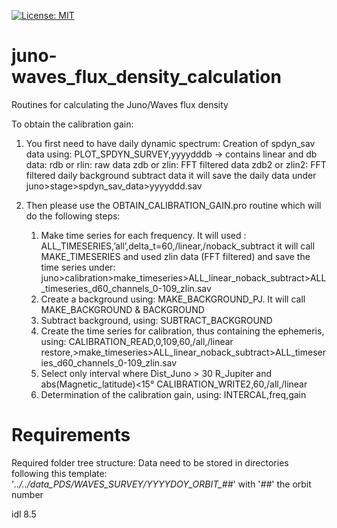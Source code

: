 [![License: MIT](https://img.shields.io/badge/License-MIT-yellow.svg)](https://opensource.org/licenses/MIT)

# juno-waves_flux_density_calculation
Routines for calculating the Juno/Waves flux density


To obtain the calibration gain:
1) You first need to have daily dynamic spectrum:
	Creation of spdyn_sav data using:
	PLOT_SPDYN_SURVEY,yyyydddb
		-> contains linear and db data: 	rdb or rlin: raw data
								zdb or zlin: FFT filtered data
								zdb2 or zlin2: FFT filtered daily background subtract data
	it will save the daily data under juno>stage>spdyn_sav_data>yyyyddd.sav


2) Then please use the OBTAIN_CALIBRATION_GAIN.pro routine which will do the following steps: 
	1) Make time series for each frequency. It will used :
		ALL_TIMESERIES,’all’,delta_t=60,/linear,/noback_subtract
		it will call MAKE_TIMESERIES and used zlin data (FFT filtered)
		and save the time series under:
			juno>calibration>make_timeseries>ALL_linear_noback_subtract>ALL_timeseries_d60_channels_0-109_zlin.sav
	2) Create a background using:
		MAKE_BACKGROUND_PJ. It will call MAKE_BACKGROUND & BACKGROUND
	3) Subtract background, using:
		SUBTRACT_BACKGROUND
	4) Create the time series for calibration, thus containing the ephemeris, using:
		CALIBRATION_READ,0,109,60,/all,/linear
			restore,>make_timeseries>ALL_linear_noback_subtract>ALL_timeseries_d60_channels_0-109_zlin.sav
	5) Select only interval where Dist_Juno > 30 R_Jupiter and abs(Magnetic_latitude)<15°
		CALIBRATION_WRITE2,60,/all,/linear
	6) Determination of the calibration gain, using:
		INTERCAL,freq,gain
# Requirements

Required folder tree structure:
Data need to be stored in directories following this template: '*../../data_PDS/WAVES_SURVEY/YYYYDOY_ORBIT_##*' with '*##*' the orbit number



idl 8.5
